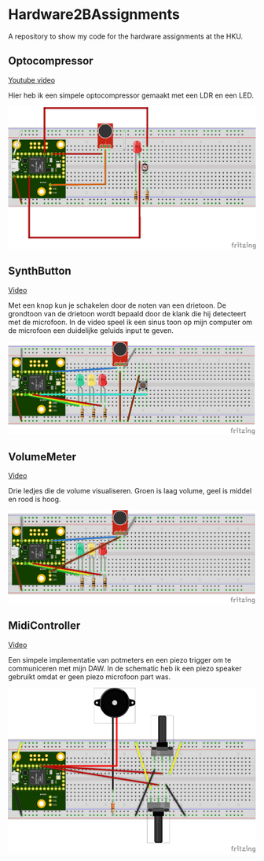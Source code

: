 # Hardware2BAssignments
A repository to show my code for the hardware assignments at the HKU.

## Optocompressor
[Youtube video](https://youtu.be/e8X1sWB9yyU)

Hier heb ik een simpele optocompressor gemaakt met een LDR en een LED.

![alt text](https://github.com/WouterBesse/Hardware2BAssignments/raw/main/OptoCompressor_bb.png)

## SynthButton
[Video](https://photos.app.goo.gl/R9cYrgaazSidqzNw9)

Met een knop kun je schakelen door de noten van een drietoon. De grondtoon van de drietoon wordt bepaald door de klank die hij detecteert met de microfoon.
In de video speel ik een sinus toon op mijn computer om de microfoon een duidelijke geluids input te geven.

![alt text](https://github.com/WouterBesse/Hardware2BAssignments/raw/main/SynthButton_bb.png)

## VolumeMeter
[Video](https://photos.app.goo.gl/qnDXovGsXf9Nw4p77)

Drie ledjes die de volume visualiseren. Groen is laag volume, geel is middel en rood is hoog.

![alt text](https://github.com/WouterBesse/Hardware2BAssignments/raw/main/VolumeMeter_bb.png)

## MidiController
[Video](https://photos.app.goo.gl/XaivqfyogtqGSQXG9)

Een simpele implementatie van potmeters en een piezo trigger om te communiceren met mijn DAW.
In de schematic heb ik een piezo speaker gebruikt omdat er geen piezo microfoon part was.

![alt text](https://github.com/WouterBesse/Hardware2BAssignments/raw/main/MidiController_bb.png)